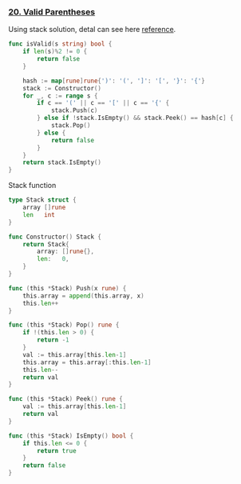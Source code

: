 ### [20. Valid Parentheses]

Using stack solution, detal can see here [reference].

```go
func isValid(s string) bool {
	if len(s)%2 != 0 {
		return false
	}

	hash := map[rune]rune{')': '(', ']': '[', '}': '{'}
	stack := Constructor()
	for _, c := range s {
		if c == '(' || c == '[' || c == '{' {
			stack.Push(c)
		} else if !stack.IsEmpty() && stack.Peek() == hash[c] {
			stack.Pop()
		} else {
			return false
		}
	}
	return stack.IsEmpty()
}
```

Stack function
```go
type Stack struct {
	array []rune
	len   int
}

func Constructor() Stack {
	return Stack{
		array: []rune{},
		len:   0,
	}
}

func (this *Stack) Push(x rune) {
	this.array = append(this.array, x)
	this.len++
}

func (this *Stack) Pop() rune {
	if !(this.len > 0) {
		return -1
	}
	val := this.array[this.len-1]
	this.array = this.array[:this.len-1]
	this.len--
	return val
}

func (this *Stack) Peek() rune {
	val := this.array[this.len-1]
	return val
}

func (this *Stack) IsEmpty() bool {
	if this.len <= 0 {
		return true
	}
	return false
}
```

[20. Valid Parentheses]: https://leetcode.com/problems/valid-parentheses/
[reference]: https://github.com/youngyangyang04/leetcode-master/blob/master/problems/0020.%E6%9C%89%E6%95%88%E7%9A%84%E6%8B%AC%E5%8F%B7.md